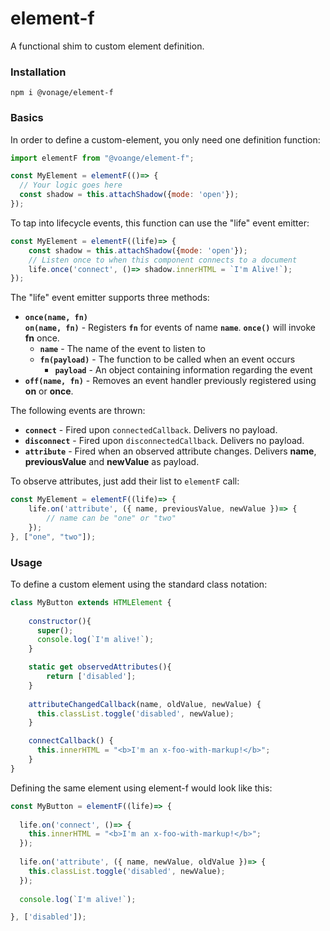 # element-f
A functional shim to custom element definition.

### Installation

```
npm i @vonage/element-f
```

### Basics
In order to define a custom-element, you only need one definition function:

```javascript
import elementF from "@voange/element-f";

const MyElement = elementF(()=> {
  // Your logic goes here  
  const shadow = this.attachShadow({mode: 'open'});
});
```

To tap into lifecycle events, this function can use the "life" event emitter:
```javascript
const MyElement = elementF((life)=> {
    const shadow = this.attachShadow({mode: 'open'});
    // Listen once to when this component connects to a document 
    life.once('connect', ()=> shadow.innerHTML = `I'm Alive!`);
});
```

The "life" event emitter supports three methods:
  * **`once(name, fn)`<br/>`on(name, fn)`** - Registers **`fn`** for events of name **`name`**. **`once()`** will invoke **fn** once.
    * **`name`** - The name of the event to listen to
    * **`fn(payload)`** - The function to be called when  an event occurs
      * **`payload`** - An object containing information regarding the event
  * **`off(name, fn)`** - Removes an event handler previously registered using **on** or **once**.

The following events are thrown:
  * **`connect`** - Fired upon `connectedCallback`. Delivers no payload.
  * **`disconnect`** - Fired upon `disconnectedCallback`. Delivers no payload.
  * **`attribute`** - Fired when an observed attribute changes. Delivers **name**, **previousValue** and **newValue** as payload.

To observe attributes, just add their list to `elementF` call:
```javascript
const MyElement = elementF((life)=> {
    life.on('attribute', ({ name, previousValue, newValue })=> {
        // name can be "one" or "two"
    });
}, ["one", "two"]);
```

### Usage 
To define a custom element using the standard class notation:

```javascript
class MyButton extends HTMLElement {
    
    constructor(){
      super();
      console.log(`I'm alive!`);
    }

    static get observedAttributes(){
        return ['disabled'];
    }
    
    attributeChangedCallback(name, oldValue, newValue) {
      this.classList.toggle('disabled', newValue); 
    }

    connectCallback() {
      this.innerHTML = "<b>I'm an x-foo-with-markup!</b>";
    }
}
```

Defining the same element using element-f would look like this:

```javascript
const MyButton = elementF((life)=> {
  
  life.on('connect', ()=> { 
    this.innerHTML = "<b>I'm an x-foo-with-markup!</b>"; 
  });
  
  life.on('attribute', ({ name, newValue, oldValue })=> {
    this.classList.toggle('disabled', newValue); 
  });
  
  console.log(`I'm alive!`);

}, ['disabled']);
```












